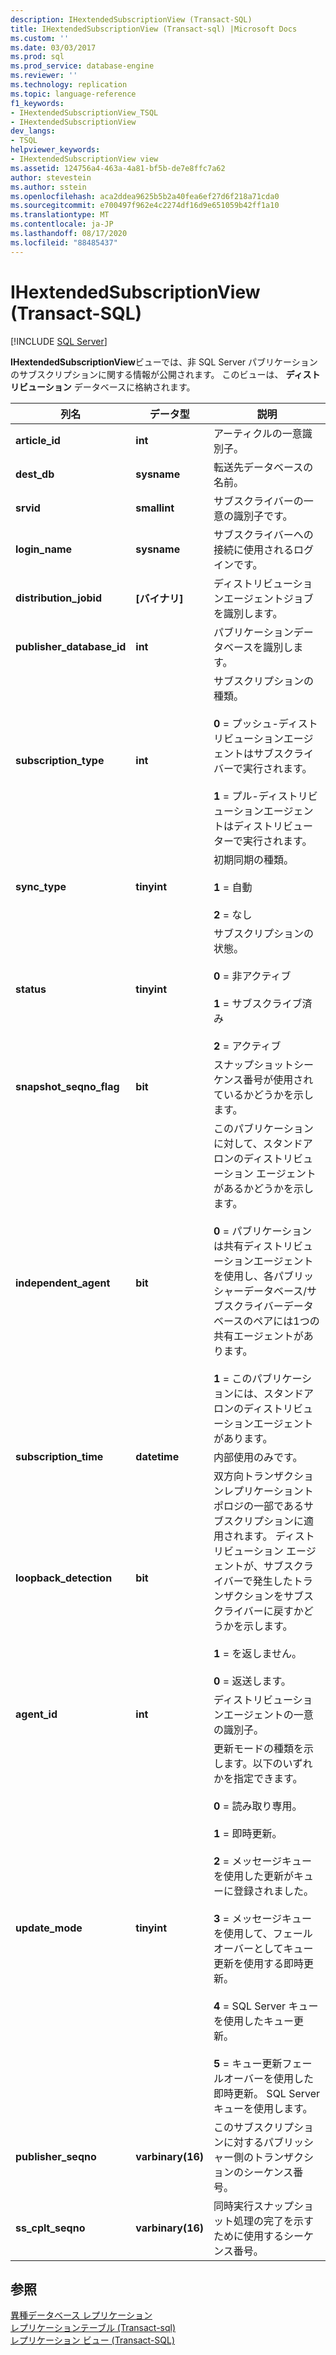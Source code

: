 ```yaml
---
description: IHextendedSubscriptionView (Transact-SQL)
title: IHextendedSubscriptionView (Transact-sql) |Microsoft Docs
ms.custom: ''
ms.date: 03/03/2017
ms.prod: sql
ms.prod_service: database-engine
ms.reviewer: ''
ms.technology: replication
ms.topic: language-reference
f1_keywords:
- IHextendedSubscriptionView_TSQL
- IHextendedSubscriptionView
dev_langs:
- TSQL
helpviewer_keywords:
- IHextendedSubscriptionView view
ms.assetid: 124756a4-463a-4a81-bf5b-de7e8ffc7a62
author: stevestein
ms.author: sstein
ms.openlocfilehash: aca2ddea9625b5b2a40fea6ef27d6f218a71cda0
ms.sourcegitcommit: e700497f962e4c2274df16d9e651059b42ff1a10
ms.translationtype: MT
ms.contentlocale: ja-JP
ms.lasthandoff: 08/17/2020
ms.locfileid: "88485437"
---
```

# <a name="ihextendedsubscriptionview-transact-sql"></a>IHextendedSubscriptionView (Transact-SQL)
[!INCLUDE [SQL Server](../../includes/applies-to-version/sqlserver.md)]

  **IHextendedSubscriptionView**ビューでは、非 SQL Server パブリケーションのサブスクリプションに関する情報が公開されます。 このビューは、 **ディストリビューション** データベースに格納されます。  
  
|列名|データ型|説明|  
|-----------------|---------------|-----------------|  
|**article_id**|**int**|アーティクルの一意識別子。|  
|**dest_db**|**sysname**|転送先データベースの名前。|  
|**srvid**|**smallint**|サブスクライバーの一意の識別子です。|  
|**login_name**|**sysname**|サブスクライバーへの接続に使用されるログインです。|  
|**distribution_jobid**|**[バイナリ]**|ディストリビューションエージェントジョブを識別します。|  
|**publisher_database_id**|**int**|パブリケーションデータベースを識別します。|  
|**subscription_type**|**int**|サブスクリプションの種類。<br /><br /> **0** = プッシュ-ディストリビューションエージェントはサブスクライバーで実行されます。<br /><br /> **1** = プル-ディストリビューションエージェントはディストリビューターで実行されます。|  
|**sync_type**|**tinyint**|初期同期の種類。<br /><br /> **1** = 自動<br /><br /> **2** = なし|  
|**status**|**tinyint**|サブスクリプションの状態。<br /><br /> **0** = 非アクティブ<br /><br /> **1** = サブスクライブ済み<br /><br /> **2** = アクティブ|  
|**snapshot_seqno_flag**|**bit**|スナップショットシーケンス番号が使用されているかどうかを示します。|  
|**independent_agent**|**bit**|このパブリケーションに対して、スタンドアロンのディストリビューション エージェントがあるかどうかを示します。<br /><br /> **0** = パブリケーションは共有ディストリビューションエージェントを使用し、各パブリッシャーデータベース/サブスクライバーデータベースのペアには1つの共有エージェントがあります。<br /><br /> **1** = このパブリケーションには、スタンドアロンのディストリビューションエージェントがあります。|  
|**subscription_time**|**datetime**|内部使用のみです。|  
|**loopback_detection**|**bit**|双方向トランザクションレプリケーショントポロジの一部であるサブスクリプションに適用されます。 ディストリビューション エージェントが、サブスクライバーで発生したトランザクションをサブスクライバーに戻すかどうかを示します。<br /><br /> **1** = を返しません。<br /><br /> **0** = 返送します。|  
|**agent_id**|**int**|ディストリビューションエージェントの一意の識別子。|  
|**update_mode**|**tinyint**|更新モードの種類を示します。以下のいずれかを指定できます。<br /><br /> **0** = 読み取り専用。<br /><br /> **1** = 即時更新。<br /><br /> **2** = メッセージキューを使用した更新がキューに登録されました。<br /><br /> **3** = メッセージキューを使用して、フェールオーバーとしてキュー更新を使用する即時更新。<br /><br /> **4** = SQL Server キューを使用したキュー更新。<br /><br /> **5** = キュー更新フェールオーバーを使用した即時更新。 SQL Server キューを使用します。|  
|**publisher_seqno**|**varbinary(16)**|このサブスクリプションに対するパブリッシャー側のトランザクションのシーケンス番号。|  
|**ss_cplt_seqno**|**varbinary(16)**|同時実行スナップショット処理の完了を示すために使用するシーケンス番号。|  
  
## <a name="see-also"></a>参照  
 [異種データベース レプリケーション](../../relational-databases/replication/non-sql/heterogeneous-database-replication.md)   
 [レプリケーションテーブル &#40;Transact-sql&#41;](../../relational-databases/system-tables/replication-tables-transact-sql.md)   
 [レプリケーション ビュー &#40;Transact-SQL&#41;](../../relational-databases/system-views/replication-views-transact-sql.md)  
  
  
